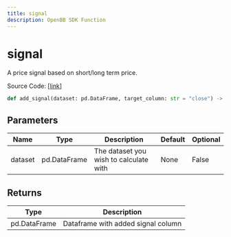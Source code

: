 ```yaml
---
title: signal
description: OpenBB SDK Function
---
```


# signal

A price signal based on short/long term price.

Source Code: [[link](https://github.com/OpenBB-finance/OpenBBTerminal/tree/main/openbb_terminal/forecast/forecast_model.py#L362)]

```python
def add_signal(dataset: pd.DataFrame, target_column: str = "close") -> DataFrame
```
## Parameters

| Name | Type | Description | Default | Optional |
| ---- | ---- | ----------- | ------- | -------- |
| dataset | pd.DataFrame | The dataset you wish to calculate with | None | False |

## Returns

| Type | Description |
| ---- | ----------- |
| pd.DataFrame | Dataframe with added signal column |

